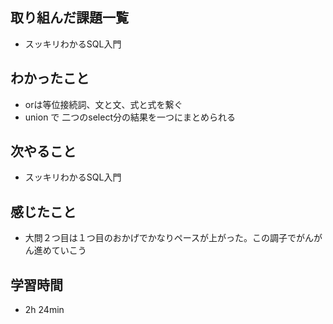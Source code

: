 ## 取り組んだ課題一覧
- スッキリわかるSQL入門
## わかったこと
- orは等位接続詞、文と文、式と式を繋ぐ
- union で 二つのselect分の結果を一つにまとめられる
## 次やること
- スッキリわかるSQL入門
## 感じたこと
- 大問２つ目は１つ目のおかげでかなりペースが上がった。この調子でがんがん進めていこう
## 学習時間
- 2h 24min
